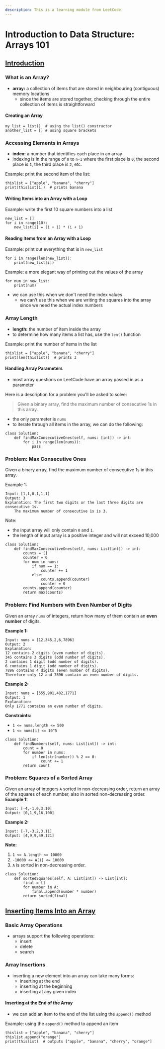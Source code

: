 ```yaml
---
description: This is a learning module from LeetCode.
---
```


# Introduction to Data Structure: Arrays 101

## [Introduction](https://leetcode.com/explore/featured/card/fun-with-arrays/521/introduction/)

### What is an Array?

* **array:** a collection of items that are stored in neighbouring \(contiguous\) memory locations
  * since the items are stored together, checking through the entire collection of items is straightforward

#### Creating an Array

```text
my_list = list()  # using the list() constructor  
another_list = [] # using square brackets 
```

### Accessing Elements in Arrays

* **index:** a number that identifies each place in an array
* indexing is in the range of `0` to `n-1` where the first place is `0`, the second place is `1`, the third place is `2`, etc.

Example: print the second item of the list:

```text
thislist = ["apple", "banana", "cherry"]
print(thislist[1])  # prints banana
```

#### Writing Items into an Array with a Loop

Example: write the first 10 square numbers into a list

```text
new_list = []
for i in range(10):
    new_list[i] = (i + 1) * (i + 1)
```

#### Reading Items from an Array with a Loop

Example: print out everything that is in `new_list`

```text
for i in range(len(new_list)):
    print(new_list[i])
```

Example: a more elegant way of printing out the values of the array

```text
for num in new_list:
    print(num)
```

* we can use this when we don't need the index values
  * we can't use this when we are writing the squares into the array since we need the actual index numbers

### Array Length

* **length:** the number of item inside the array
* to determine how many items a list has, use the `len()` function

Example: print the number of items in the list

```text
thislist = ["apple", "banana", "cherry"]
print(len(thislist))  # prints 3
```

#### Handling Array Parameters

* most array questions on LeetCode have an array passed in as a parameter



Here is a description for a problem you'll be asked to solve:

> Given a binary array, find the maximum number of consecutive 1s in this array.

* the only parameter is `nums`
* to iterate through all items in the array, we can do the following:

```text
class Solution:
    def findMaxConsecutiveOnes(self, nums: [int]) -> int:
        for i in range(len(nums)):
            pass
```



### Problem: Max Consecutive Ones

Given a binary array, find the maximum number of consecutive 1s in this array.

Example 1:

```text
Input: [1,1,0,1,1,1]
Output: 3
Explanation: The first two digits or the last three digits are consecutive 1s.
    The maximum number of consecutive 1s is 3.
```

Note:

* the input array will only contain `0` and `1`.
* the length of input array is a positive integer and will not exceed 10,000

```text
class Solution:
    def findMaxConsecutiveOnes(self, nums: List[int]) -> int:
        counts = []
        counter = 0
        for num in nums:
            if num == 1:
                counter += 1
            else:
                counts.append(counter)
                counter = 0
        counts.append(counter)
        return max(counts)
```



### Problem: Find Numbers with Even Number of Digits

Given an array `nums` of integers, return how many of them contain an **even number** of digits.



**Example 1:**

```text
Input: nums = [12,345,2,6,7896]
Output: 2
Explanation: 
12 contains 2 digits (even number of digits). 
345 contains 3 digits (odd number of digits). 
2 contains 1 digit (odd number of digits). 
6 contains 1 digit (odd number of digits). 
7896 contains 4 digits (even number of digits). 
Therefore only 12 and 7896 contain an even number of digits.
```

**Example 2:**

```text
Input: nums = [555,901,482,1771]
Output: 1 
Explanation: 
Only 1771 contains an even number of digits.
```

**Constraints:**

* `1 <= nums.length <= 500`
* `1 <= nums[i] <= 10^5`

```text
class Solution:
    def findNumbers(self, nums: List[int]) -> int:
        count = 0
        for number in nums:
            if len(str(number)) % 2 == 0:
                count += 1
        return count
```



### Problem: Squares of a Sorted Array

Given an array of integers `A` sorted in non-decreasing order, return an array of the squares of each number, also in sorted non-decreasing order.  
**Example 1:**

```text
Input: [-4,-1,0,3,10]
Output: [0,1,9,16,100]
```

**Example 2:**

```text
Input: [-7,-3,2,3,11]
Output: [4,9,9,49,121]
```

**Note:**

1. `1 <= A.length <= 10000`
2. `-10000 <= A[i] <= 10000`
3. `A` is sorted in non-decreasing order.

```text
class Solution:
    def sortedSquares(self, A: List[int]) -> List[int]:
        final = []
        for number in A:
            final.append(number * number)
        return sorted(final)
```



## [Inserting Items Into an Array](https://leetcode.com/explore/learn/card/fun-with-arrays/525/inserting-items-into-an-array/3243/)

### Basic Array Operations

* arrays support the following operations:
  * insert
  * delete
  * search

### Array Insertions

* inserting a new element into an array can take many forms:
  * inserting at the end
  * inserting at the beginning
  * inserting at any given index

#### Inserting at the End of the Array

* we can add an item to the end of the list using the `append()` method

Example: using the `append()` method to append an item

```text
thislist = ["apple", "banana", "cherry"]
thislist.append("orange")
print(thislist)  # outputs ["apple", "banana", "cherry", "orange"]
```

